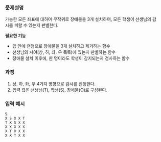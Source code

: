 ### 문제설명

가능한 모든 좌표에 대하여 무작위로 장애물을 3개 설치하여, 모든 학생이 선생님의 감시를 피할 수 있는지 판별한다.

**필요한 기능**

- 맵 안에 랜덤으로 장애물을 3개 설치하고 제거하는 함수 
- 선생님의 시야(상, 하, 좌, 우 목록)에 있는지 판별하는 함수 
- 장애물 설치 이후에, 한 명이라도 학생이 감지되는지 검사하는 함수 

### 과정

1. 상, 하, 좌, 우 4가지 방향으로 감시를 진행한다. 
2. 입력 값은 선생님(T), 학생(S), 장애물(O)로 구성된다. 

### 입력 예시

```
5
X S X X T
T X S X X
X X X X X
X T X X X
X X T X X
```